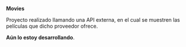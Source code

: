 **Movies**

Proyecto realizado llamando una API externa, en el cual se muestren las películas que dicho proveedor ofrece.

**Aún lo estoy desarrollando**.
